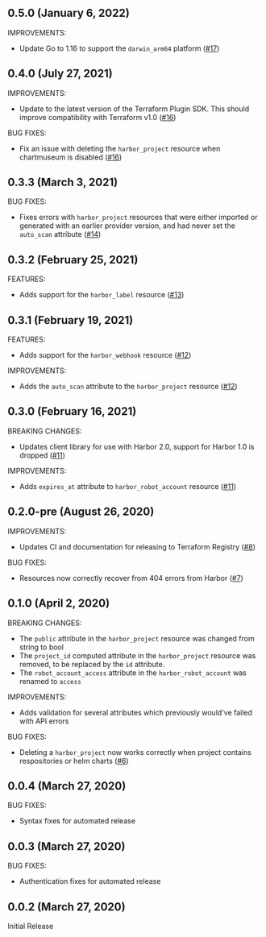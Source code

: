## 0.5.0 (January 6, 2022)

IMPROVEMENTS:

- Update Go to 1.16 to support the `darwin_arm64` platform ([#17](https://github.com/liatrio/terraform-provider-harbor/pull/17))

## 0.4.0 (July 27, 2021)

IMPROVEMENTS:

- Update to the latest version of the Terraform Plugin SDK. This should improve compatibility with Terraform v1.0 ([#16](https://github.com/liatrio/terraform-provider-harbor/pull/16))

BUG FIXES:

- Fix an issue with deleting the `harbor_project` resource when chartmuseum is disabled ([#16](https://github.com/liatrio/terraform-provider-harbor/pull/16))

## 0.3.3 (March 3, 2021)

BUG FIXES:

- Fixes errors with `harbor_project` resources that were either imported or generated with an earlier provider version, and had never set the `auto_scan` attribute ([#14](https://github.com/liatrio/terraform-provider-harbor/pull/14))

## 0.3.2 (February 25, 2021)

FEATURES:

- Adds support for the `harbor_label` resource ([#13](https://github.com/liatrio/terraform-provider-harbor/pull/13))

## 0.3.1 (February 19, 2021)

FEATURES:

- Adds support for the `harbor_webhook` resource ([#12](https://github.com/liatrio/terraform-provider-harbor/pull/12))

IMPROVEMENTS:

- Adds the `auto_scan` attribute to the `harbor_project` resource ([#12](https://github.com/liatrio/terraform-provider-harbor/pull/12))

## 0.3.0 (February 16, 2021)

BREAKING CHANGES:

- Updates client library for use with Harbor 2.0, support for Harbor 1.0 is dropped ([#11](https://github.com/liatrio/terraform-provider-harbor/pull/11))

IMPROVEMENTS:

- Adds `expires_at` attribute to `harbor_robot_account` resource ([#11](https://github.com/liatrio/terraform-provider-harbor/pull/11))

## 0.2.0-pre (August 26, 2020)

IMPROVEMENTS:

- Updates CI and documentation for releasing to Terraform Registry ([#8](https://github.com/liatrio/terraform-provider-harbor/pull/8))

BUG FIXES:

- Resources now correctly recover from 404 errors from Harbor ([#7](https://github.com/liatrio/terraform-provider-harbor/pull/7))

## 0.1.0 (April 2, 2020)

BREAKING CHANGES:

- The `public` attribute in the `harbor_project` resource was changed from string to bool
- The `project_id` computed attribute in the `harbor_project` resource was removed, to be replaced by the `id` attribute.
- The `robot_account_access` attribute in the `harbor_robot_account` was renamed to `access`

IMPROVEMENTS:

- Adds validation for several attributes which previously would've failed with API errors

BUG FIXES:

- Deleting a `harbor_project` now works correctly when project contains respositories or helm charts ([#6](https://github.com/liatrio/terraform-provider-harbor/pull/6))

## 0.0.4 (March 27, 2020)

BUG FIXES:

- Syntax fixes for automated release

## 0.0.3 (March 27, 2020)

BUG FIXES:

- Authentication fixes for automated release

## 0.0.2 (March 27, 2020)

Initial Release

